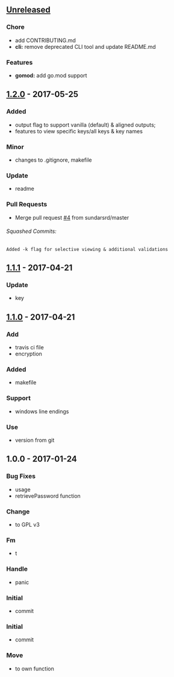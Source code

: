 <a name="unreleased"></a>
## [Unreleased]

### Chore
- add CONTRIBUTING.md
- **cli:** remove deprecated CLI tool and update README.md

### Features
- **gomod:** add go.mod support


<a name="1.2.0"></a>
## [1.2.0] - 2017-05-25
### Added
- output flag to support vanilla (default) & aligned outputs;
- features to view specific keys/all keys & key names

### Minor
- changes to .gitignore, makefile

### Update
- readme

### Pull Requests
- Merge pull request [#4](https://github.com/clok/avtool/issues/4) from sundarsrd/master


###### Squashed Commits:
```
Added -k flag for selective viewing & additional validations
```



<a name="1.1.1"></a>
## [1.1.1] - 2017-04-21
### Update
- key


<a name="1.1.0"></a>
## [1.1.0] - 2017-04-21
### Add
- travis ci file
- encryption

### Added
- makefile

### Support
- windows line endings

### Use
- version from git


<a name="1.0.0"></a>
## 1.0.0 - 2017-01-24
### Bug Fixes
- usage
- retrievePassword function

### Change
- to GPL v3

### Fm
- t

### Handle
- panic

### Initial
- commit

### Initial
- commit

### Move
- to own function


[Unreleased]: https://github.com/clok/avtool/compare/1.2.0...HEAD
[1.2.0]: https://github.com/clok/avtool/compare/1.1.1...1.2.0
[1.1.1]: https://github.com/clok/avtool/compare/1.1.0...1.1.1
[1.1.0]: https://github.com/clok/avtool/compare/1.0.0...1.1.0

